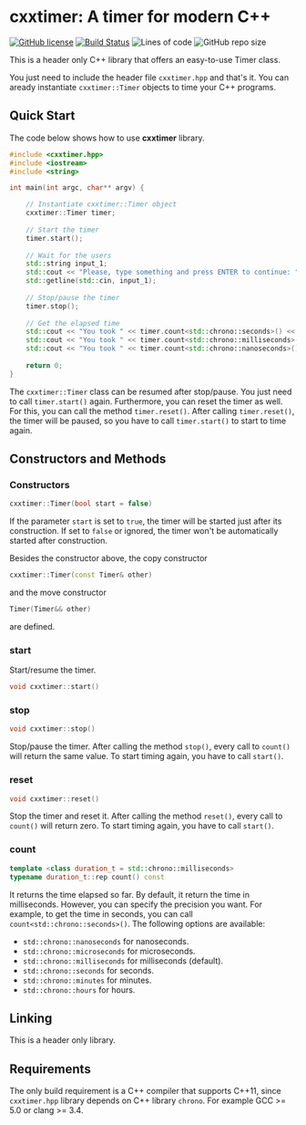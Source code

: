 # cxxtimer: A timer for modern C++

[![GitHub license](https://img.shields.io/github/license/andremaravilha/cxxtimer)](https://github.com/andremaravilha/cxxtimer/blob/master/LICENSE) 
[![Build Status](https://travis-ci.org/andremaravilha/cxxtimer.svg?branch=master)](https://travis-ci.org/andremaravilha/cxxtimer) 
![Lines of code](https://img.shields.io/tokei/lines/github/andremaravilha/cxxtimer) 
![GitHub repo size](https://img.shields.io/github/repo-size/andremaravilha/cxxtimer) 

This is a header only C++ library that offers an easy-to-use Timer class.

You just need to include the header file `cxxtimer.hpp` and that's it. You can aready instantiate `cxxtimer::Timer` objects to time your C++ programs.

## Quick Start

The code below shows how to use **cxxtimer** library.

```cpp
#include <cxxtimer.hpp>
#include <iostream>
#include <string>

int main(int argc, char** argv) {

    // Instantiate cxxtimer::Timer object
    cxxtimer::Timer timer;
    
    // Start the timer
    timer.start();
    
    // Wait for the users
    std::string input_1;
    std::cout << "Please, type something and press ENTER to continue: ";
    std::getline(std::cin, input_1);
    
    // Stop/pause the timer
    timer.stop();
    
    // Get the elapsed time
    std::cout << "You took " << timer.count<std::chrono::seconds>() << " seconds." << std::endl;
    std::cout << "You took " << timer.count<std::chrono::milliseconds>() << " milliseconds." << std::endl;
    std::cout << "You took " << timer.count<std::chrono::nanoseconds>() << " nanoseconds." << std::endl;
    
    return 0;
}
```

The `cxxtimer::Timer` class can be resumed after stop/pause. You just need to call `timer.start()` again. Furthermore, you can reset the timer as well. For this, you can call the method `timer.reset()`. After calling `timer.reset()`, the timer will be paused, so you have to call `timer.start()` to start to time again.


## Constructors and Methods

### Constructors

```cpp
cxxtimer::Timer(bool start = false)
```

If the parameter `start` is set to `true`, the timer will be started just after its construction. If set to `false` or ignored, the timer won't be automatically started after construction.

Besides the constructor above, the copy constructor

```cpp
cxxtimer::Timer(const Timer& other)
```
and the move constructor
```cpp
Timer(Timer&& other)
```
are defined.

### start

Start/resume the timer.

```cpp
void cxxtimer::start()
```

### stop

```cpp
void cxxtimer::stop()
```

Stop/pause the timer. After calling the method `stop()`, every call to `count()` will return the same value. To start timing again, you have to call `start()`.

### reset

```cpp
void cxxtimer::reset()
```

Stop the timer and reset it. After calling the method `reset()`, every call to `count()` will return zero. To start timing again, you have to call `start()`.

### count

```cpp
template <class duration_t = std::chrono::milliseconds>
typename duration_t::rep count() const
```

It returns the time elapsed so far. By default, it return the time in milliseconds. However, you can specify the precision you want. For example, to get the time in seconds, you can call `count<std::chrono::seconds>()`. The following options are available:
- `std::chrono::nanoseconds` for nanoseconds.
- `std::chrono::microseconds` for microseconds.
- `std::chrono::milliseconds` for milliseconds (default).
- `std::chrono::seconds` for seconds.
- `std::chrono::minutes` for minutes.
- `std::chrono::hours` for hours.


## Linking

This is a header only library.


## Requirements

The only build requirement is a C++ compiler that supports C++11, since `cxxtimer.hpp` library depends on C++ library `chrono`. For example GCC >= 5.0 or clang >= 3.4.
